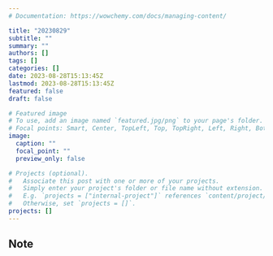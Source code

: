 ```yaml
---
# Documentation: https://wowchemy.com/docs/managing-content/

title: "20230829"
subtitle: ""
summary: ""
authors: []
tags: []
categories: []
date: 2023-08-28T15:13:45Z
lastmod: 2023-08-28T15:13:45Z
featured: false
draft: false

# Featured image
# To use, add an image named `featured.jpg/png` to your page's folder.
# Focal points: Smart, Center, TopLeft, Top, TopRight, Left, Right, BottomLeft, Bottom, BottomRight.
image:
  caption: ""
  focal_point: ""
  preview_only: false

# Projects (optional).
#   Associate this post with one or more of your projects.
#   Simply enter your project's folder or file name without extension.
#   E.g. `projects = ["internal-project"]` references `content/project/deep-learning/index.md`.
#   Otherwise, set `projects = []`.
projects: []
---
```


## Note

